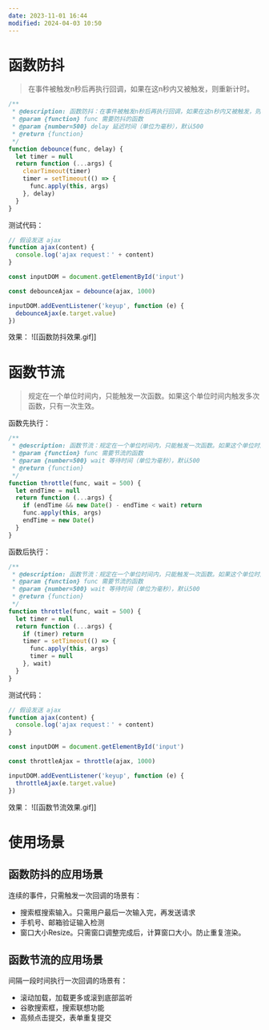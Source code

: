 ```yaml
---
date: 2023-11-01 16:44
modified: 2024-04-03 10:50
---
```


# 函数防抖
>在事件被触发n秒后再执行回调，如果在这n秒内又被触发，则重新计时。

```javascript
/**
 * @description: 函数防抖：在事件被触发n秒后再执行回调，如果在这n秒内又被触发，则重新计时。
 * @param {function} func 需要防抖的函数
 * @param {number=500} delay 延迟时间（单位为毫秒），默认500
 * @return {function}
 */
function debounce(func, delay) {
  let timer = null
  return function (...args) {
    clearTimeout(timer)
    timer = setTimeout(() => {
      func.apply(this, args)
    }, delay)
  }
}
```
测试代码：
```javascript
// 假设发送 ajax
function ajax(content) {
  console.log('ajax request：' + content)
}

const inputDOM = document.getElementById('input')

const debounceAjax = debounce(ajax, 1000)

inputDOM.addEventListener('keyup', function (e) {
  debounceAjax(e.target.value)
})
```
效果：
![[函数防抖效果.gif]]

# 函数节流
>规定在一个单位时间内，只能触发一次函数。如果这个单位时间内触发多次函数，只有一次生效。

函数先执行：
```javascript
/**
 * @description: 函数节流：规定在一个单位时间内，只能触发一次函数。如果这个单位时间内触发多次函数，只有一次生效。
 * @param {function} func 需要节流的函数
 * @param {number=500} wait 等待时间（单位为毫秒），默认500
 * @return {function}
 */
function throttle(func, wait = 500) {
  let endTime = null
  return function (...args) {
    if (endTime && new Date() - endTime < wait) return
    func.apply(this, args)
    endTime = new Date()
  }
}
```
函数后执行：
```javascript
/**
 * @description: 函数节流：规定在一个单位时间内，只能触发一次函数。如果这个单位时间内触发多次函数，只有一次生效。
 * @param {function} func 需要节流的函数
 * @param {number=500} wait 等待时间（单位为毫秒），默认500
 * @return {function}
 */
function throttle(func, wait = 500) {
  let timer = null
  return function (...args) {
    if (timer) return
    timer = setTimeout(() => {
      func.apply(this, args)
      timer = null
    }, wait)
  }
}
```
测试代码：
```javascript
// 假设发送 ajax
function ajax(content) {
  console.log('ajax request：' + content)
}

const inputDOM = document.getElementById('input')

const throttleAjax = throttle(ajax, 1000)

inputDOM.addEventListener('keyup', function (e) {
  throttleAjax(e.target.value)
})
```
效果：
![[函数节流效果.gif]]

# 使用场景

## 函数防抖的应用场景

连续的事件，只需触发一次回调的场景有：
- 搜索框搜索输入。只需用户最后一次输入完，再发送请求
- 手机号、邮箱验证输入检测
- 窗口大小Resize。只需窗口调整完成后，计算窗口大小。防止重复渲染。

## 函数节流的应用场景

间隔一段时间执行一次回调的场景有：
- 滚动加载，加载更多或滚到底部监听
- 谷歌搜索框，搜索联想功能
- 高频点击提交，表单重复提交